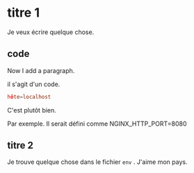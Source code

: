 # titre 1

Je veux écrire quelque chose.

## code

Now I add a paragraph.

il s'agit d'un code.

```conf
hôte=localhost
```

C'est plutôt bien.

Par exemple. Il serait défini comme NGINX_HTTP_PORT=8080

## titre 2

Je trouve quelque chose dans le fichier `env` . J'aime mon pays.
